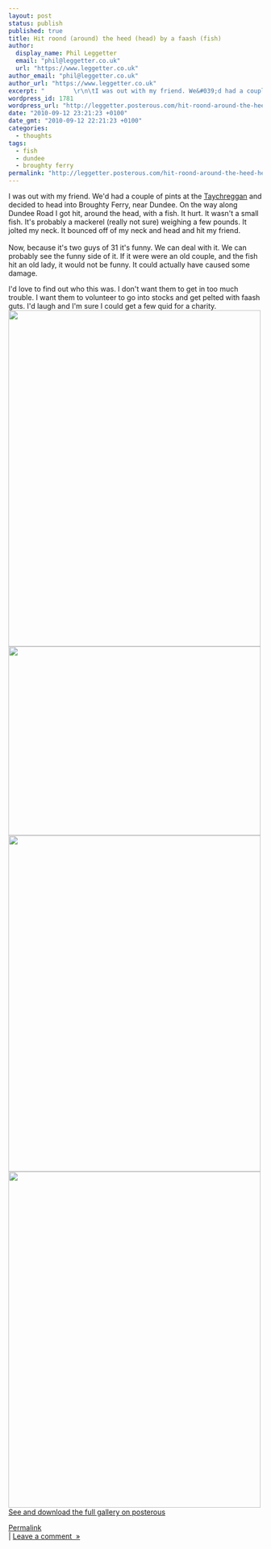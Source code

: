 ```yaml
---
layout: post
status: publish
published: true
title: Hit roond (around) the heed (head) by a faash (fish)
author:
  display_name: Phil Leggetter
  email: "phil@leggetter.co.uk"
  url: "https://www.leggetter.co.uk"
author_email: "phil@leggetter.co.uk"
author_url: "https://www.leggetter.co.uk"
excerpt: "        \r\n\tI was out with my friend. We&#039;d had a couple of pints at the Taychreggan and decided to head into Broughty Ferry, near Dundee. On the way along Dundee Road I got hit, around the head, with a fish. It hurt. It wasn&#039;t a small fish. It&amp;#..."
wordpress_id: 1781
wordpress_url: "http://leggetter.posterous.com/hit-roond-around-the-heed-head-by-a-faash-fis"
date: "2010-09-12 23:21:23 +0100"
date_gmt: "2010-09-12 22:21:23 +0100"
categories:
  - thoughts
tags:
  - fish
  - dundee
  - broughty ferry
permalink: "http://leggetter.posterous.com/hit-roond-around-the-heed-head-by-a-faash-fis"
---
```


<p>I was out with my friend. We&#39;d had a couple of pints at the <a href="http://www.taychreggan-hotel.co.uk/">Taychreggan</a> and decided to head into Broughty Ferry, near Dundee. On the way along Dundee Road I got hit, around the head, with a fish. It hurt. It wasn&#39;t a small fish. It&#39;s probably a mackerel (really not sure) weighing a few pounds. It jolted my neck. It bounced off of my neck and head and hit my friend.<br />
<a id="more"></a><a id="more-1781"></a><br />
Now, because it&#39;s two guys of 31 it&#39;s funny. We can deal with it. We can probably see the funny side of it. If it were were an old couple, and the fish hit an old lady, it would not be funny. It could actually have caused some damage.</p>
<p>I&#39;d love to find out who this was. I don&#39;t want them to get in too much trouble. I want them to volunteer to go into stocks and get pelted with faash guts. I&#39;d laugh and I&#39;m sure I could get a few quid for a charity.  <a href='http://posterous.com/getfile/files.posterous.com/leggetter/Cg8A5uV7XRLVceFGAmfRBu5KSnK6ELKklhNRexJuZcTqdgJYpojnBGMA9Lan/Photo2493.jpg.scaled.1000.jpg'><img src="http://posterous.com/getfile/files.posterous.com/leggetter/BTF8BNyevPI3OBE3x1l89XXfl0sb86uIl37fYqMZ5wULEK0KwAMjqoOsqMlC/Photo2493.jpg.scaled.500.jpg" width="500" height="667"/></a><br />
<a href='http://posterous.com/getfile/files.posterous.com/leggetter/kZXcbnVsOQI4iEDlMGpqe2RD2mJbasKU1JKoAvXmFlogUygGzHQWVEpMmvTk/Photo2494.jpg.scaled.1000.jpg'><img src="http://posterous.com/getfile/files.posterous.com/leggetter/bzOW16F7v76coAmy4nlqbugUKtT3yfKh1nP5lsdQp7B1tD4s0ORH2scKG3hB/Photo2494.jpg.scaled.500.jpg" width="500" height="375"/></a><br />
<a href='http://posterous.com/getfile/files.posterous.com/leggetter/IdvtRhFNpjfHUVtSJgA9KWM8X5Cjiu8fWZv1msvg8ABslwVCC62gA5hGuH8c/Photo2495.jpg.scaled.1000.jpg'><img src="http://posterous.com/getfile/files.posterous.com/leggetter/wDgPjtq2EQAMIF88VNV5VKKUPaVpPqej7jYPy8J895Qf2g9PRG3WXkVoenvF/Photo2495.jpg.scaled.500.jpg" width="500" height="667"/></a><br />
<a href='http://posterous.com/getfile/files.posterous.com/leggetter/v2Ew3bhBEndXOEpL9vMVcPlDbCH9jPvEneoEJs9phDWSMtiiw26PK1CpniL9/Photo2496.jpg.scaled.1000.jpg'><img src="http://posterous.com/getfile/files.posterous.com/leggetter/6ouZVGV5T5NfNuIQGODTiUoTEFjctEw2UKaBxxAOYOWEo3BTkGn7H8GO97mD/Photo2496.jpg.scaled.500.jpg" width="500" height="667"/></a><br />
<a href='http://leggetter.posterous.com/'>See and download the full gallery on posterous</a></p>
<p><a href="http://leggetter.posterous.com/hit-roond-around-the-heed-head-by-a-faash-fis">Permalink</a><br />
| <a href="http://leggetter.posterous.com/hit-roond-around-the-heed-head-by-a-faash-fis#comment">Leave a comment&nbsp;&nbsp;&raquo;</a></p>

